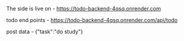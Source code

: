 The side is live on - https://todo-backend-4qsq.onrender.com

todo end points - https://todo-backend-4qsq.onrender.com/api/todo

post data - {"task":"do study"}